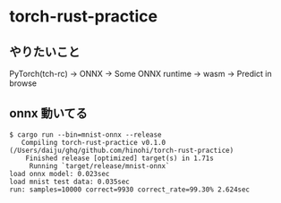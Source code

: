 # torch-rust-practice

## やりたいこと

PyTorch(tch-rc) → ONNX → Some ONNX runtime → wasm → Predict in browse

## onnx 動いてる

```
$ cargo run --bin=mnist-onnx --release
   Compiling torch-rust-practice v0.1.0 (/Users/daiju/ghq/github.com/hinohi/torch-rust-practice)
    Finished release [optimized] target(s) in 1.71s
     Running `target/release/mnist-onnx`
load onnx model: 0.023sec
load mnist test data: 0.035sec
run: samples=10000 correct=9930 correct_rate=99.30% 2.624sec
```
